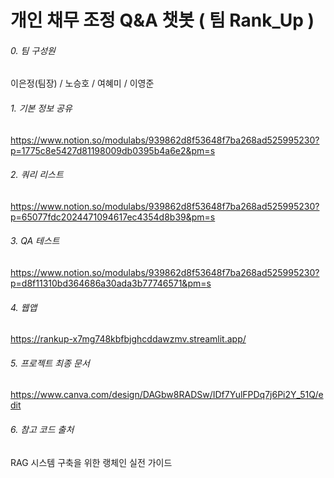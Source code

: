 # 개인 채무 조정 Q&A 챗봇 ( 팀 Rank_Up )
###### 0. 팀 구성원
이은정(팀장) / 노승호 / 여혜미 / 이영준

###### 1. 기본 정보 공유
https://www.notion.so/modulabs/939862d8f53648f7ba268ad525995230?p=1775c8e5427d81198009db0395b4a6e2&pm=s

###### 2. 쿼리 리스트
https://www.notion.so/modulabs/939862d8f53648f7ba268ad525995230?p=65077fdc2024471094617ec4354d8b39&pm=s

###### 3. QA 테스트
https://www.notion.so/modulabs/939862d8f53648f7ba268ad525995230?p=d8f11310bd364686a30ada3b77746571&pm=s

###### 4. 웹앱
https://rankup-x7mg748kbfbjghcddawzmv.streamlit.app/

###### 5. 프로젝트 최종 문서
https://www.canva.com/design/DAGbw8RADSw/IDf7YulFPDq7j6Pi2Y_51Q/edit

###### 6. 참고 코드 출처
RAG 시스템 구축을 위한 랭체인 실전 가이드